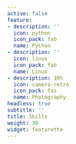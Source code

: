 ```yaml
---
active: false
feature:
- description: ''
  icon: python
  icon_pack: fab
  name: Python
- description: ''
  icon: linux
  icon_pack: fab
  name: Linux
- description: 10%
  icon: camera-retro
  icon_pack: fas
  name: Photography
headless: true
subtitle: ''
title: Skills
weight: 30
widget: featurette
---
```


